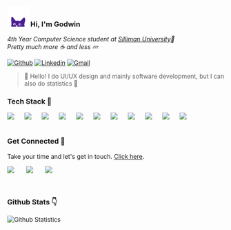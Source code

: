 ### <img src="assets/images/curious_cat_1.png" width="50"> Hi, I'm Godwin </h1>
<em>4th Year Computer Science student at <a href="su.edu.ph/">Silliman University</a>💢 </em>
<br />
<em>Pretty much more ☕ and less 💤 </em>

[![Github](https://img.shields.io/badge/-Github-000?style=flat&logo=Github&logoColor=white)](https://github.com/onimur)
[![Linkedin](https://img.shields.io/badge/-LinkedIn-blue?style=flat&logo=Linkedin&logoColor=white)](https://www.linkedin.com/in/murillo-comino-6124ab49/)
[![Gmail](https://img.shields.io/badge/-Gmail-c14438?style=flat&logo=Gmail&logoColor=white)](mailto:rualgodwin@gmail.com)

>👋 Hello! I do UI/UX design and mainly software development, but I can also do statistics 💯

### Tech Stack 💪 

<img align="left" width="30px" style="padding-right: 10px;" src="https://cdn.jsdelivr.net/gh/devicons/devicon/icons/react/react-original.svg" />
<img align="left" width="30px" style="padding-right: 10px;" src="https://cdn.jsdelivr.net/gh/devicons/devicon/icons/laravel/laravel-plain.svg"/>
<img align="left" width="30px" style="padding-right: 10px;" src="https://cdn.jsdelivr.net/gh/devicons/devicon/icons/nodejs/nodejs-original.svg"/>
<img align="left" width="30px" style="padding-right: 10px;" src="https://cdn.jsdelivr.net/gh/devicons/devicon/icons/django/django-plain.svg"/>
<img align="left" width="30px" style="padding-right: 10px;" src="https://cdn.jsdelivr.net/gh/devicons/devicon/icons/tailwindcss/tailwindcss-original-wordmark.svg"/>
<img align="left" width="30px" style="padding-right: 10px;" src="https://cdn.jsdelivr.net/gh/devicons/devicon/icons/sass/sass-original.svg"/>
<img align="left" width="30px" style="padding-right: 10px;" src="https://cdn.jsdelivr.net/gh/devicons/devicon/icons/docker/docker-original.svg"/>
<img align="left" width="30px" style="padding-right: 10px;" src="https://cdn.jsdelivr.net/gh/devicons/devicon/icons/fastapi/fastapi-original.svg"/>
<img align="left" width="30px" style="padding-right: 10px;" src="https://cdn.jsdelivr.net/gh/devicons/devicon/icons/figma/figma-original.svg"/>
<img align="left" width="30px" style="padding-right: 10px;" src="https://cdn.jsdelivr.net/gh/devicons/devicon/icons/tensorflow/tensorflow-original.svg"/>
<img align="left" width="30px" style="padding-right: 10px;" src="https://cdn.jsdelivr.net/gh/devicons/devicon/icons/opencv/opencv-original.svg"/>

<br />

#

### Get Connected 🏃

Take your time and let's get in touch. [Click here](https://github.com/OnePewStrike).

<div style="display:flex; gap:1em;">
  <a href="https://www.linkedin.com/in/godwin-duliente/"><img align="left" width="30px" src="https://cdn.jsdelivr.net/gh/devicons/devicon/icons/linkedin/linkedin-original.svg" /></a>
  <a href="https://github.com/OnePewStrike"><img align="left" width="30px" src="https://cdn.jsdelivr.net/gh/devicons/devicon/icons/github/github-original.svg" /></a>
  <a href="#"><img align="left" width="30px" src="https://cdn.jsdelivr.net/gh/devicons/devicon/icons/facebook/facebook-original.svg" /></a>
</div>

<br />

#

### Github Stats 👇

<img width="60%" src="https://github-readme-stats.vercel.app/api?username=OnePewStrike&theme=midnight-purple&show_icons=true" alt="Github Statistics">



<!-- <p align="center" style="font-style:italic;">Hii</p> -->


<!-- ### Languages

<div style="display:flex; gap:1em;">
  <img align="left" width="30px" src="https://cdn.jsdelivr.net/gh/devicons/devicon/icons/html5/html5-original.svg" >        
  <img align="left" width="30px" src="https://cdn.jsdelivr.net/gh/devicons/devicon/icons/css3/css3-original.svg"/>
  <img align="left" width="30px" src="https://cdn.jsdelivr.net/gh/devicons/devicon/icons/javascript/javascript-original.svg"/>
  <img align="left" width="30px" src="https://cdn.jsdelivr.net/gh/devicons/devicon/icons/php/php-original.svg"/>
  <img align="left" width="30px" src="https://cdn.jsdelivr.net/gh/devicons/devicon/icons/mysql/mysql-original.svg"/>
  <img align="left" width="30px" src="https://cdn.jsdelivr.net/gh/devicons/devicon/icons/python/python-original.svg"/>
  <img align="left" width="30px" src="https://cdn.jsdelivr.net/gh/devicons/devicon/icons/c/c-original.svg"/>
  <img align="left" width="30px" src="https://cdn.jsdelivr.net/gh/devicons/devicon/icons/cplusplus/cplusplus-original.svg"/>
  <img align="left" width="30px" src="https://cdn.jsdelivr.net/gh/devicons/devicon/icons/typescript/typescript-original.svg"/>
</div> --> 
